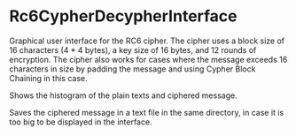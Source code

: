 # Rc6CypherDecypherInterface
Graphical user interface for the RC6 cipher. The cipher uses a block size of 16 characters (4 * 4 bytes), a key size of 16 bytes, and 12 rounds of encryption. The cipher also works for cases where the message exceeds 16 characters in size by padding the message and using Cypher Block Chaining in this case.

Shows the histogram of the plain texts and ciphered message.

Saves the ciphered message in a text file in the same directory, in case it is too big to be displayed in the interface.
